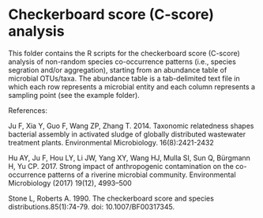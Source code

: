 # Checkerboard score (C-score) analysis
This folder contains the R scripts for the checkerboard score (C-score) analysis of non-random species co-occurrence patterns (i.e., species segration and/or aggregation), starting from an abundance table of microbial OTUs/taxa. The abundance table is a tab-delimited text file in which each row represents a microbial entity and each column represents a sampling point (see the example folder).

References:

Ju F, Xia Y, Guo F, Wang ZP, Zhang T. 2014. Taxonomic relatedness shapes bacterial assembly in activated sludge of globally distributed wastewater treatment plants. Environmental Microbiology. 16(8):2421-2432

Hu AY, Ju F, Hou LY, Li JW, Yang XY, Wang HJ, Mulla SI, Sun Q, Bürgmann H, Yu CP. 2017. Strong impact of anthropogenic contamination on the co-occurrence patterns of a riverine microbial community. Environmental Microbiology (2017) 19(12), 4993–500

Stone L, Roberts A. 1990. The checkerboard score and species distributions.85(1):74-79. doi: 10.1007/BF00317345.
